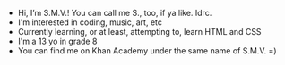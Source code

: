 - Hi, I’m S.M.V.! You can call me S., too, if ya like. Idrc.
- I'm interested in coding, music, art, etc
- Currently learning, or at least, attempting to, learn HTML and CSS
- I'm a 13 yo in grade 8
- You can find me on Khan Academy under the same name of S.M.V. =)

<!---
SMVthe1st/SMVthe1st is a special repository because its `README.md` (this file) appears on your GitHub profile.
You can click the Preview link to take a look at your changes.
--->
